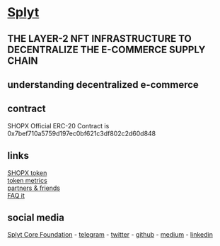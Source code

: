 # [Splyt](https://www.splytcore.org/)
## THE LAYER-2 NFT INFRASTRUCTURE TO DECENTRALIZE THE E-COMMERCE SUPPLY CHAIN



## understanding decentralized e-commerce

## contract
SHOPX Official ERC-20 Contract is 0x7bef710a5759d197ec0bf621c3df802c2d60d848

## links

[SHOPX token](https://www.splytgenesis.com/#shopx)  
[token metrics](https://www.splytgenesis.com/#metrics)  
[partners & friends](https://www.splytgenesis.com/#partners)  
[FAQ it](https://www.splytgenesis.com/#faq)  

## social media
[Splyt Core Foundation](https://www.splytcore.org/) - 
[telegram](https://t.me/splytcore) - 
[twitter](https://twitter.com/splytcore) - 
[github](https://github.com/splytcore) - 
[medium](https://medium.com/splytcore) - 
[linkedin](https://www.linkedin.com/company/splytcore/mycompany/)

